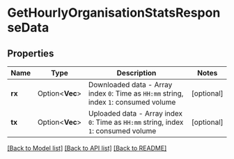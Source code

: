 # GetHourlyOrganisationStatsResponseData

## Properties

Name | Type | Description | Notes
------------ | ------------- | ------------- | -------------
**rx** | Option<**Vec<String>**> | Downloaded data - Array index `0`: Time as `HH:mm` string, index `1`: consumed volume  | [optional]
**tx** | Option<**Vec<String>**> | Uploaded data - Array index `0`: Time as `HH:mm` string, index `1`: consumed volume  | [optional]

[[Back to Model list]](../README.md#documentation-for-models) [[Back to API list]](../README.md#documentation-for-api-endpoints) [[Back to README]](../README.md)


